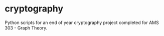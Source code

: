 # cryptography

Python scripts for an end of year cryptography project completed for AMS 303 - Graph Theory.
